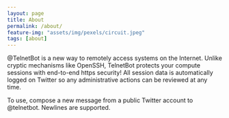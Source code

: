 ```yaml
---
layout: page
title: About
permalink: /about/
feature-img: "assets/img/pexels/circuit.jpeg"
tags: [about]
---
```

@TelnetBot is a new way to remotely access systems on the Internet. Unlike cryptic mechanisms like OpenSSH, TelnetBot protects your compute sessions with end-to-end https security! All session data is automatically logged on Twitter so any administrative actions can be reviewed at any time.

To use, compose a new message from a public Twitter account to @telnetbot. Newlines are supported.